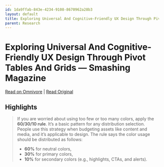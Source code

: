 ```yaml
---
id: 1da9ffab-843e-4234-9108-8670962a28b3
layout: default
title: Exploring Universal And Cognitive-Friendly UX Design Through Pivot Tables And Grids — Smashing Magazine
parent: Research
---
```


# Exploring Universal And Cognitive-Friendly UX Design Through Pivot Tables And Grids — Smashing Magazine

[Read on Omnivore](https://omnivore.app/me/https-www-smashingmagazine-com-2023-06-universal-cognitive-frien-18bcce8a46d) | [Read Original](https://www.smashingmagazine.com/2023/06/universal-cognitive-friendly-ux-design-tables-grids/)

## Highlights

> If you are worried about using too few or too many colors, apply the **60/30/10 rule**. It’s a basic pattern for any distribution selection. People use this strategy when budgeting assets like content and media, and it’s applicable to design. The rule says the color usage should be distributed as follows:
> 
> * **60%** for neutral colors,
> * **30%** for primary colors,
> * **10%** for secondary colors (e.g., highlights, CTAs, and alerts).

